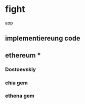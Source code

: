# fight
app

## implementiereung code

## ethereum *



### Dostoevskiy

### chia gem

### ethena gem
